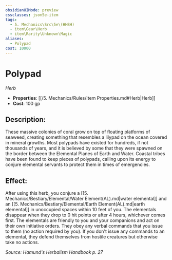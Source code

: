 ```yaml
---
obsidianUIMode: preview
cssclasses: json5e-item
tags:
  - 5. Mechanics\Src\5e\(HHBH)
  - item\Gear\Herb
  - item\Rarity\Unknown\Magic
aliases:
  - Polypad
cost: 10000
---
```

# Polypad
*Herb*  

- **Properties**: [[/5. Mechanics/Rules/Item Properties.md#Herb\|Herb]]
- **Cost**: 100 gp

## Description:

These massive colonies of coral grow on top of floating platforms of seaweed, creating something that resembles a lilypad on the ocean covered in mineral growths. Most polypads have existed for hundreds, if not thousands of years, and it is believed by some that they were spawned on the border between the Elemental Planes of Earth and Water. Coastal tribes have been found to keep pieces of polypads, calling upon its energy to conjure elemental servants to protect them in times of emergencies.

## Effect:

After using this herb, you conjure a [[5. Mechanics/Bestiary/Elemental/Water Element(AL).md\|water elemental]] and an [[5. Mechanics/Bestiary/Elemental/Earth Element(AL).md\|earth elemental]] in unoccupied spaces within 10 feet of you. The elementals disappear when they drop to 0 hit points or after 4 hours, whichever comes first. The elementals are friendly to you and your companions and act on their own initiative orders. They obey any verbal commands that you issue to them (no action required by you). If you don't issue any commands to an elemental, they defend themselves from hostile creatures but otherwise take no actions.

*Source: Hamund's Herbalism Handbook p. 27*
